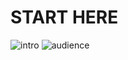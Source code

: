 # START HERE
![intro](https://github.com/rhollins8199/TAPS_GitHub_Workshop/blob/main/images/intro.png)
![audience](https://github.com/rhollins8199/TAPS_GitHub_Workshop/blob/main/images/audience.png)
